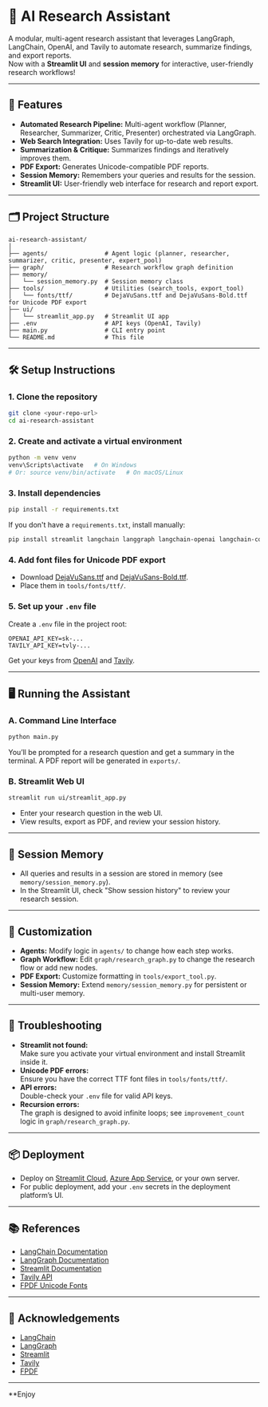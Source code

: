 # 🧠 AI Research Assistant

A modular, multi-agent research assistant that leverages LangGraph, LangChain, OpenAI, and Tavily to automate research, summarize findings, and export reports.  
Now with a **Streamlit UI** and **session memory** for interactive, user-friendly research workflows!

---

## 🚀 Features

- **Automated Research Pipeline:** Multi-agent workflow (Planner, Researcher, Summarizer, Critic, Presenter) orchestrated via LangGraph.
- **Web Search Integration:** Uses Tavily for up-to-date web results.
- **Summarization & Critique:** Summarizes findings and iteratively improves them.
- **PDF Export:** Generates Unicode-compatible PDF reports.
- **Session Memory:** Remembers your queries and results for the session.
- **Streamlit UI:** User-friendly web interface for research and report export.

---

## 🗂️ Project Structure

```
ai-research-assistant/
│
├── agents/                # Agent logic (planner, researcher, summarizer, critic, presenter, expert_pool)
├── graph/                 # Research workflow graph definition
├── memory/
│   └── session_memory.py  # Session memory class
├── tools/                 # Utilities (search_tools, export_tool)
│   └── fonts/ttf/         # DejaVuSans.ttf and DejaVuSans-Bold.ttf for Unicode PDF export
├── ui/
│   └── streamlit_app.py   # Streamlit UI app
├── .env                   # API keys (OpenAI, Tavily)
├── main.py                # CLI entry point
└── README.md              # This file
```

---

## 🛠️ Setup Instructions

### 1. **Clone the repository**
```sh
git clone <your-repo-url>
cd ai-research-assistant
```

### 2. **Create and activate a virtual environment**
```sh
python -m venv venv
venv\Scripts\activate   # On Windows
# Or: source venv/bin/activate   # On macOS/Linux
```

### 3. **Install dependencies**
```sh
pip install -r requirements.txt
```
If you don't have a `requirements.txt`, install manually:
```sh
pip install streamlit langchain langgraph langchain-openai langchain-community fpdf python-dotenv
```

### 4. **Add font files for Unicode PDF export**
- Download [DejaVuSans.ttf](https://dejavu-fonts.github.io/Download.html) and [DejaVuSans-Bold.ttf](https://dejavu-fonts.github.io/Download.html).
- Place them in `tools/fonts/ttf/`.

### 5. **Set up your `.env` file**
Create a `.env` file in the project root:
```
OPENAI_API_KEY=sk-...
TAVILY_API_KEY=tvly-...
```
Get your keys from [OpenAI](https://platform.openai.com/) and [Tavily](https://app.tavily.com/).

---

## 🖥️ Running the Assistant

### **A. Command Line Interface**
```sh
python main.py
```
You’ll be prompted for a research question and get a summary in the terminal. A PDF report will be generated in `exports/`.

### **B. Streamlit Web UI**
```sh
streamlit run ui/streamlit_app.py
```
- Enter your research question in the web UI.
- View results, export as PDF, and review your session history.

---

## 🧩 Session Memory

- All queries and results in a session are stored in memory (see `memory/session_memory.py`).
- In the Streamlit UI, check "Show session history" to review your research session.

---

## 📝 Customization

- **Agents:** Modify logic in `agents/` to change how each step works.
- **Graph Workflow:** Edit `graph/research_graph.py` to change the research flow or add new nodes.
- **PDF Export:** Customize formatting in `tools/export_tool.py`.
- **Session Memory:** Extend `memory/session_memory.py` for persistent or multi-user memory.

---

## 🐞 Troubleshooting

- **Streamlit not found:**  
  Make sure you activate your virtual environment and install Streamlit inside it.
- **Unicode PDF errors:**  
  Ensure you have the correct TTF font files in `tools/fonts/ttf/`.
- **API errors:**  
  Double-check your `.env` file for valid API keys.
- **Recursion errors:**  
  The graph is designed to avoid infinite loops; see `improvement_count` logic in `graph/research_graph.py`.

---

## 📦 Deployment

- Deploy on [Streamlit Cloud](https://streamlit.io/cloud), [Azure App Service](https://learn.microsoft.com/en-us/azure/app-service/quickstart-python?tabs=cmd%2Cbrowser), or your own server.
- For public deployment, add your `.env` secrets in the deployment platform’s UI.

---

## 📚 References

- [LangChain Documentation](https://python.langchain.com/)
- [LangGraph Documentation](https://python.langchain.com/docs/langgraph/)
- [Streamlit Documentation](https://docs.streamlit.io/)
- [Tavily API](https://docs.tavily.com/)
- [FPDF Unicode Fonts](https://pyfpdf.github.io/fpdf2/fonts/index.html)

---

## 🙏 Acknowledgements

- [LangChain](https://github.com/langchain-ai/langchain)
- [LangGraph](https://github.com/langchain-ai/langgraph)
- [Streamlit](https://github.com/streamlit/streamlit)
- [Tavily](https://tavily.com/)
- [FPDF](https://pyfpdf.github.io/)

---

**Enjoy